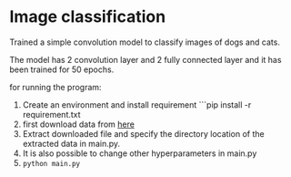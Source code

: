 # Image classification
Trained a simple convolution model to classify images of dogs and cats.

The model has 2 convolution layer and 2 fully connected layer and it has been trained for 50 epochs.

for running the program:
1. Create an environment and install requirement ```pip install -r requirement.txt
2. first download data from [here](https://www.microsoft.com/en-us/download/details.aspx?id=54765)
3. Extract downloaded file and specify the directory location of the extracted data in main.py.
4. It is also possible to change other hyperparameters in main.py
5. ```python main.py```
